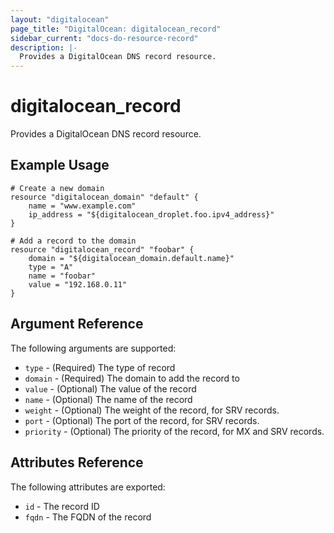 ```yaml
---
layout: "digitalocean"
page_title: "DigitalOcean: digitalocean_record"
sidebar_current: "docs-do-resource-record"
description: |-
  Provides a DigitalOcean DNS record resource.
---
```


# digitalocean\_record

Provides a DigitalOcean DNS record resource.

## Example Usage

```
# Create a new domain
resource "digitalocean_domain" "default" {
    name = "www.example.com"
    ip_address = "${digitalocean_droplet.foo.ipv4_address}"
}

# Add a record to the domain
resource "digitalocean_record" "foobar" {
    domain = "${digitalocean_domain.default.name}"
    type = "A"
    name = "foobar"
    value = "192.168.0.11"
}
```

## Argument Reference

The following arguments are supported:

* `type` - (Required) The type of record
* `domain` - (Required) The domain to add the record to
* `value` - (Optional) The value of the record
* `name` - (Optional) The name of the record
* `weight` - (Optional) The weight of the record, for SRV records.
* `port` - (Optional) The port of the record, for SRV records.
* `priority` - (Optional) The priority of the record, for MX and SRV
   records.

## Attributes Reference

The following attributes are exported:

* `id` - The record ID
* `fqdn` - The FQDN of the record
